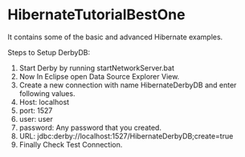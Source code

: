 # HibernateTutorialBestOne
It contains some of the basic and advanced Hibernate examples.

Steps to Setup DerbyDB:

1. Start Derby by running startNetworkServer.bat
2. Now In Eclipse open Data Source Explorer View.
3. Create a new connection with name HibernateDerbyDB and enter following values.
4. Host: localhost
5. port: 1527
6. user: user
7. password: Any password that you created.
8. URL: jdbc:derby://localhost:1527/HibernateDerbyDB;create=true
9. Finally Check Test Connection.
